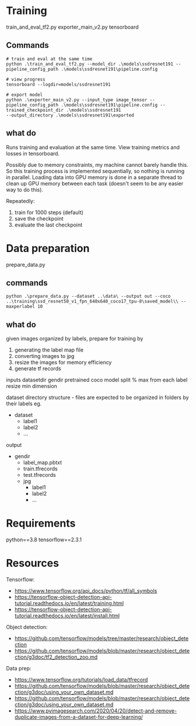 # Training
train_and_eval_tf2.py
exporter_main_v2.py
tensorboard

##  Commands
```
# train and eval at the same time
python .\train_and_eval_tf2.py --model_dir .\models\ssdresnet191 --pipeline_config_path .\models\ssdresnet191\pipeline.config

# view progress
tensorboard --logdir=models/ssdresnet191

# export model
python .\exporter_main_v2.py --input_type image_tensor --pipeline_config_path .\models\ssdresnet191\pipeline.config --trained_checkpoint_dir .\models\ssdresnet191 
--output_directory .\models\ssdresnet191\exported
```

## what do
Runs training and evaluation at the same time. View training metrics and losses in tensorboard.

Possibly due to memory constraints, my machine cannot barely handle this. So this training process is implemented sequentially, so nothing is running in parallel. Loading data into GPU memory is done in a separate thread to clean up GPU memory between each task (doesn't seem to be any easier way to do this).

Repeatedly:
1. train for 1000 steps (default)
2. save the checkpoint
3. evaluate the last checkpoint

# Data preparation
prepare_data.py

## commands
```
python .\prepare_data.py --dataset ..\data\ --output out --coco ..\training\ssd_resnet50_v1_fpn_640x640_coco17_tpu-8\saved_model\\ --maxperlabel 10
```

## what do
given images organized by labels, prepare for training by
1. generating the label map file
2. converting images to jpg
3. resize the images for memory efficiency
4. generate tf records

inputs
datasetdir
gendir
pretrained coco model
split %
max from each label
resize min dimension

dataset directory structure - files are expected to be organized in folders by their labels
eg.
- dataset
  - label1
  - label2
  - ...

output
- gendir
  - label_map.pbtxt
  - train.tfrecords
  - test.tfrecords
  - jpg
    - label1
    - label2
    - ...

# Requirements
python==3.8
tensorflow==2.3.1

# Resources
Tensorflow:
- https://www.tensorflow.org/api_docs/python/tf/all_symbols
- https://tensorflow-object-detection-api-tutorial.readthedocs.io/en/latest/training.html
- https://tensorflow-object-detection-api-tutorial.readthedocs.io/en/latest/install.html

Object detection:
- https://github.com/tensorflow/models/tree/master/research/object_detection
- https://github.com/tensorflow/models/blob/master/research/object_detection/g3doc/tf2_detection_zoo.md

Data prep:
- https://www.tensorflow.org/tutorials/load_data/tfrecord
- https://github.com/tensorflow/models/blob/master/research/object_detection/g3doc/using_your_own_dataset.md
- https://github.com/tensorflow/models/blob/master/research/object_detection/g3doc/using_your_own_dataset.md
- https://www.pyimagesearch.com/2020/04/20/detect-and-remove-duplicate-images-from-a-dataset-for-deep-learning/
